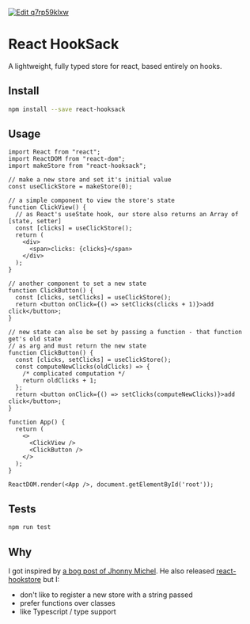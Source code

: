 [![Edit q7rp59klxw](https://codesandbox.io/static/img/play-codesandbox.svg)](https://codesandbox.io/s/q7rp59klxw)

React HookSack
==============

A lightweight, fully typed store for react, based entirely on hooks.


Install
-------

```bash
npm install --save react-hooksack
```


Usage
-----

```tsx
import React from "react";
import ReactDOM from "react-dom";
import makeStore from "react-hooksack";

// make a new store and set it's initial value
const useClickStore = makeStore(0);

// a simple component to view the store's state
function ClickView() {
  // as React's useState hook, our store also returns an Array of [state, setter]
  const [clicks] = useClickStore();
  return (
    <div>
      <span>clicks: {clicks}</span>
    </div>
  );
}

// another component to set a new state
function ClickButton() {
  const [clicks, setClicks] = useClickStore();
  return <button onClick={() => setClicks(clicks + 1)}>add click</button>;
}

// new state can also be set by passing a function - that function get's old state
// as arg and must return the new state
function ClickButton() {
  const [clicks, setClicks] = useClickStore();
  const computeNewClicks(oldClicks) => {
    /* complicated computation */
    return oldClicks + 1;
  };
  return <button onClick={() => setClicks(computeNewClicks)}>add click</button>;
}

function App() {
  return (
    <>
      <ClickView />
      <ClickButton />
    </>
  );
}

ReactDOM.render(<App />, document.getElementById('root'));
```


Tests
-----

```bash
npm run test
```


Why
---

I got inspired by [a bog post of Jhonny Michel](https://blog.usejournal.com/global-state-management-with-react-hooks-5e453468c5bf).
He also released [react-hookstore](https://github.com/jhonnymichel/react-hookstore) but I:
 * don't like to register a new store with a string passed
 * prefer functions over classes
 * like Typescript / type support
